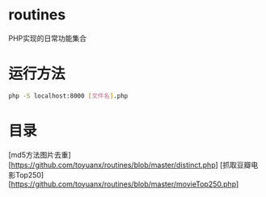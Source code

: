 # routines
PHP实现的日常功能集合

# 运行方法
```bash
php -S localhost:8000 [文件名].php
```
# 目录
[md5方法图片去重][https://github.com/toyuanx/routines/blob/master/distinct.php]
[抓取豆瓣电影Top250][https://github.com/toyuanx/routines/blob/master/movieTop250.php]
